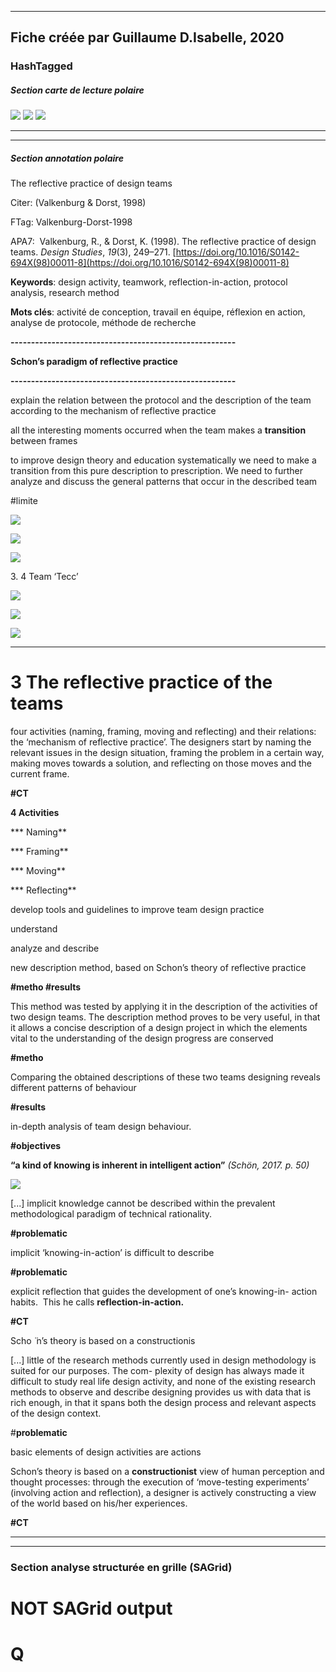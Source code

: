 
----
Fiche créée par Guillaume D.Isabelle, 2020 
---- 

### HashTagged 


##### Section carte de lecture polaire
![](12MZy2SPkHdtegFP8phg.png)
![](1uy6GMy9dZP9tjogJZfK.png)
![](12SBZuhxJvXTRmXCaRjJ.png)



----

----

##### Section annotation polaire
The reflective practice of design teams



Citer: (Valkenburg & Dorst, 1998)

FTag: Valkenburg-Dorst-1998

APA7:  Valkenburg, R., & Dorst, K. (1998). The reflective practice of design teams. _Design Studies_, _19_(3), 249–271. [https://doi.org/10.1016/S0142-694X(98)00011-8](https://doi.org/10.1016/S0142-694X(98)00011-8)



**Keywords**: design activity, teamwork, reflection-in-action, protocol analysis, research method  
  
**Mots clés**: activité de conception, travail en équipe, réflexion en action, analyse de protocole, méthode de recherche



**-------------------------------------------------------**

**Schon’s paradigm of reflective practice**

**-------------------------------------------------------**



explain the relation between the protocol and the description of the team according to the mechanism of reflective practice



all the interesting moments occurred when the team makes a **transition** between frames



to improve design theory and education systematically we need to make a transition from this pure description to prescription. We need to further analyze and discuss the general patterns that occur in the described team  
  
#limite





![](1RyWU687jK3MTubWv8gj.png)





![](1L2xUZpXgJLddmQje22i.png)





![](12MZy2SPkHdtegFP8phg.png)



3\. 4 Team ‘Tecc’





![](1jJ2jDX43gBHkvpFGZNq.png)





![](19sjLbKRod6PeAY82Z5J.png)





![](1uy6GMy9dZP9tjogJZfK.png)



------------------------------------------------------------

3 The reflective practice of the teams
======================================



four activities (naming, framing, moving and reflecting) and their relations: the ‘mechanism of reflective practice’. The designers start by naming the relevant issues in the design situation, framing the problem in a certain way, making moves towards a solution, and reflecting on those moves and the current frame.

  

**#CT**

**4 Activities**

*** Naming**

*** Framing**

*** Moving**

*** Reflecting**



develop tools and guidelines to improve team design practice



understand



analyze and describe



new description method, based on Schon’s theory of reflective practice

**#metho #results**



This method was tested by applying it in the description of the activities of two design teams. The description method proves to be very useful, in that it allows a concise description of a design project in which the elements vital to the understanding of the design progress are conserved

**#metho**



Comparing the obtained descriptions of these two teams designing reveals different patterns of behaviour

**#results**



in-depth analysis of team design behaviour.

**#objectives**



**“a kind of knowing is inherent in intelligent action”** _(Schön, 2017. p. 50)_





![](12SBZuhxJvXTRmXCaRjJ.png)



 [...] implicit knowledge cannot be described within the prevalent methodological paradigm of technical rationality.

**#problematic**



implicit ‘knowing-in-action’ is difficult to describe

**#problematic**



explicit reflection that guides the development of one’s knowing-in- action habits.  This he calls **reflection-in-action.**

**#CT**



Scho ̈ n’s theory is based on a constructionis



 [...] little of the research methods currently used in design methodology is suited for our purposes. The com- plexity of design has always made it difficult to study real life design activity, and none of the existing research methods to observe and describe designing provides us with data that is rich enough, in that it spans both the design process and relevant aspects of the design context.

  

#**problematic**



basic elements of design activities are actions



Schon’s theory is based on a **constructionist** view of human perception and thought processes: through the execution of ‘move-testing experiments’ (involving action and reflection), a designer is actively constructing a view of the world based on his/her experiences.

  

**#CT**






----

----



### Section analyse structurée en grille (SAGrid)


# NOT SAGrid output

# Q

